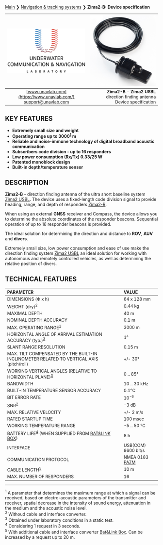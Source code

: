 [Main](/../../) ❯ [Navigation & tracking systems](/navigation_and_tracking_systems_en) ❯ **Zima2-B: Device specification**

<div style="page-break-after: always;"></div>

| ![logo](/documentation/sm_logo.png) | ![logo](/documentation/def_zima_b_ant.png) |
| :---: | ---: |
| [www.unavlab.com](https://www.unavlab.com/) <br/> [support@unavlab.com](mailto:support@unavlab.com) | **Zima2-B** - **Zima2 USBL** direction finding antenna <br/> Device specification |

## KEY FEATURES

* **Extremely small size and weight**
* **Operating range up to 3000<sup>[1](#footnote1)</sup> m**
* **Reliable and noise-immune technology of digital broadband acoustic communication**
* **Subscribers code division - up to 16 responders**
* **Low power consumption (Rx/Tx) 0.33/25 W**
* **Patented monoblock design**
* **Built-in depth/temperature sensor**

## DESCRIPTION

**Zima2-B** - direction finding antenna of the ultra short baseline system [Zima2 USBL](Zima2_DataBrief_en.md).
The device uses a fixed-length code division signal to provide heading, range, and depth of responders [Zima2-R](Zima2R_Specification_en.md).

When using an external **GNSS** receiver and Compass, the device allows you to determine the absolute coordinates of the responder beacons.
Sequential operation of up to 16 responder beacons is provided.
 
The ideal solution for determining the direction and distance to **ROV**, **AUV** and **divers**.

Extremely small size, low power consumption and ease of use make the direction finding system [Zima2 USBL](Zima2_DataBrief_en.md) an ideal solution for working with autonomous and remotely controlled vehicles, as well as determining the relative position of divers.

<div style="page-break-after: always;"></div>

## TECHNICAL FEATURES

| PARAMETER | VALUE |
| :--- | :--- |
| DIMENSIONS (Ф х h) | 64 x 128 mm |
| WEIGHT (dry)<sup>[2](#footnote2)</sup> | 0.44 kg |
| MAXIMAL DEPTH | 40 m |
| NOMINAL DEPTH ACCURACY | 0.1 m |
| MAX. OPERATING RANGE<sup>[1](#footnote1)</sup> | 3000 m |
| HORIZONTAL ANGLE OF ARRIVAL ESTIMATION ACCURACY (typ.)<sup>[3](#footnote3)</sup> | 1° |
| SLANT RANGE RESOLUTION | 0.15 m |
| MAX. TILT COMPENSATED BY THE BUILT-IN INCLINOMETER RELATED TO VERTICAL AXIS (pitch/roll) | +/- 30° |
| WORKING VERTICAL ANGLES (RELATIVE TO HORIZONTAL PLANE)<sup>[3](#footnote3)</sup> | 0 .. 85° |
| BANDWIDTH | 10 .. 30 kHz |
| BUILT-IN TEMPERATURE SENSOR ACCURACY | 0.1°С |
| BIT ERROR RATE | 10<sup>-6</sup> |
| SNR<sup>[2](#footnote2)</sup> | -3 dB |
| MAX. RELATIVE VELOCITY | +/- 2 m/s |
| RATED STARTUP TIME | 100 msec |
| WORKING TEMPERATURE RANGE | -5 .. 50 °C |
| BATTERY LIFE<sup>[4](#footnote4)</sup> (WHEN SUPPLIED FROM [BAT&LINK BOX](Bat_n_link_box_Specification_en.md)) | 8 h |
| INTERFACE | USB(COM) 9600 bit/s |
| COMMUNICATION PROTOCOL | NMEA 0183 [PAZM](Zima2_Protocol_Specification_en.md) |
| CABLE LENGTH<sup>[5](#footnote5)</sup> | 10 m |
| MAX. NUMBER OF RESPONDERS | 16 |
  
________________
<a name="footnote1"><sup>1</sup></a> A parameter that determines the maximum range at which a signal can be received, based on electro-acoustic parameters of the transmitter and receiver, spatial decrease in the intensity of sound energy, attenuation in the medium and the acoustic noise level.  
<a name="footnote2"><sup>2</sup></a> Withoud cable and interface converter.  
<a name="footnote3"><sup>3</sup></a> Obtained under laboratory conditions in a static test.  
<a name="footnote4"><sup>4</sup></a> Considering 1 request in 3 seconds.  
<a name="footnote5"><sup>5</sup></a> With additional cable and interface converter [Bat&Link Box](Bat_n_link_box_Specification_en.md). Can be increased by a request up to 20 m.  

<div style="page-break-after: always;"></div>


